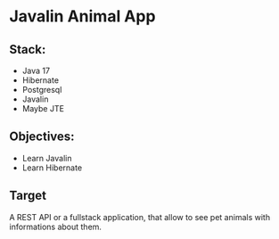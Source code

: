 # Javalin Animal App

## Stack:
- Java 17
- Hibernate
- Postgresql
- Javalin
- Maybe JTE

## Objectives:
- Learn Javalin
- Learn Hibernate

## Target
A REST API or a fullstack application, that allow to see pet animals with informations about them.